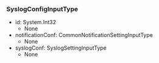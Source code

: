 ### SyslogConfigInputType
- id: System.Int32
  - None
- notificationConf: CommonNotificationSettingInputType
  - None
- syslogConf: SyslogSettingInputType
  - None

